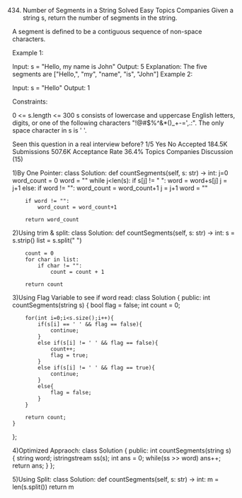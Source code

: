 434. Number of Segments in a String
Solved
Easy
Topics
Companies
Given a string s, return the number of segments in the string.

A segment is defined to be a contiguous sequence of non-space characters.

 

Example 1:

Input: s = "Hello, my name is John"
Output: 5
Explanation: The five segments are ["Hello,", "my", "name", "is", "John"]
Example 2:

Input: s = "Hello"
Output: 1
 

Constraints:

0 <= s.length <= 300
s consists of lowercase and uppercase English letters, digits, or one of the following characters "!@#$%^&*()_+-=',.:".
The only space character in s is ' '.

Seen this question in a real interview before?
1/5
Yes
No
Accepted
184.5K
Submissions
507.6K
Acceptance Rate
36.4%
Topics
Companies
Discussion (15)

1)By One Pointer:
class Solution:
    def countSegments(self, s: str) -> int:
        j=0
        word_count = 0
        word = ""
        while j<len(s):
            if s[j] != " ":
                word = word+s[j]
                j = j+1
            else:
                if word != "":
                    word_count = word_count+1
                j = j+1
                word = ""
        
        if word != "":
            word_count = word_count+1

        return word_count

2)Using trim & split:
class Solution:
    def countSegments(self, s: str) -> int:
        s = s.strip()
        list = s.split(" ")
        
        count = 0
        for char in list:
            if char != "":
                count = count + 1

        return count

3)Using Flag Variable to see if word read:
class Solution {
public:
    int countSegments(string s) {
        bool flag = false;
        int count = 0;

        for(int i=0;i<s.size();i++){
            if(s[i] == ' ' && flag == false){
                continue;
            }
            else if(s[i] != ' ' && flag == false){
                count++;
                flag = true;
            }
            else if(s[i] != ' ' && flag == true){
                continue;
            }
            else{
                flag = false;
            }
        }
        
        return count;
    }
};

4)Optimized Appraoch:
class Solution {
public:
    int countSegments(string s) {
        string word;
        istringstream ss(s);
        int ans = 0;
        while(ss >> word) ans++;
        return ans;
    }
};

5)Using Split:
class Solution:
    def countSegments(self, s: str) -> int:
        m = len(s.split())
        return m